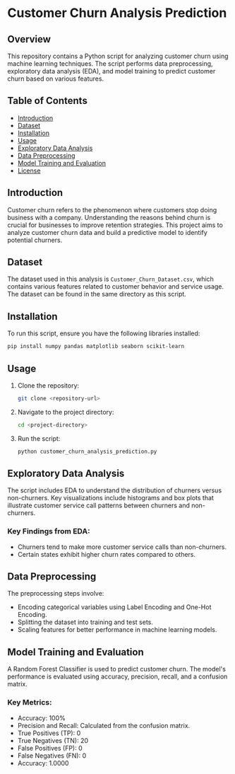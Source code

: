 # Customer Churn Analysis Prediction

## Overview
This repository contains a Python script for analyzing customer churn using machine learning techniques. The script performs data preprocessing, exploratory data analysis (EDA), and model training to predict customer churn based on various features.

## Table of Contents
- [Introduction](#introduction)
- [Dataset](#dataset)
- [Installation](#installation)
- [Usage](#usage)
- [Exploratory Data Analysis](#exploratory-data-analysis)
- [Data Preprocessing](#data-preprocessing)
- [Model Training and Evaluation](#model-training-and-evaluation)
- [License](#license)

## Introduction
Customer churn refers to the phenomenon where customers stop doing business with a company. Understanding the reasons behind churn is crucial for businesses to improve retention strategies. This project aims to analyze customer churn data and build a predictive model to identify potential churners.

## Dataset
The dataset used in this analysis is `Customer_Churn_Dataset.csv`, which contains various features related to customer behavior and service usage. The dataset can be found in the same directory as this script.

## Installation
To run this script, ensure you have the following libraries installed:
```bash
pip install numpy pandas matplotlib seaborn scikit-learn
```

## Usage
1. Clone the repository:
   ```bash
   git clone <repository-url>
   ```
2. Navigate to the project directory:
   ```bash
   cd <project-directory>
   ```
3. Run the script:
   ```bash
   python customer_churn_analysis_prediction.py
   ```

## Exploratory Data Analysis
The script includes EDA to understand the distribution of churners versus non-churners. Key visualizations include histograms and box plots that illustrate customer service call patterns between churners and non-churners.

### Key Findings from EDA:
- Churners tend to make more customer service calls than non-churners.
- Certain states exhibit higher churn rates compared to others.

## Data Preprocessing
The preprocessing steps involve:
- Encoding categorical variables using Label Encoding and One-Hot Encoding.
- Splitting the dataset into training and test sets.
- Scaling features for better performance in machine learning models.

## Model Training and Evaluation
A Random Forest Classifier is used to predict customer churn. The model's performance is evaluated using accuracy, precision, recall, and a confusion matrix.

### Key Metrics:
- Accuracy: 100%
- Precision and Recall: Calculated from the confusion matrix.
- True Positives (TP): 0
- True Negatives (TN): 20
- False Positives (FP): 0
- False Negatives (FN): 0
- Accuracy: 1.0000
  
